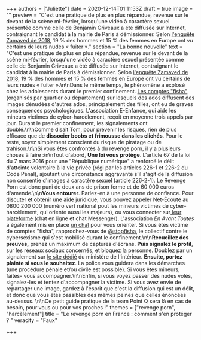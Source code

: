 +++
authors = ["Juliette"]
date = 2020-12-14T01:11:53Z
draft = true
image = ""
preview = "C'est une pratique de plus en plus répandue, revenue sur le devant de la scène mi-février, lorsqu'une vidéo à caractère sexuel présentée comme celle de Benjamin Griveaux a été diffusée sur Internet, contraignant le candidat à la mairie de Paris à démissionner. Selon [l'enquête Zamaved de 2018](https://www.zavamed.com/fr/etude-zava-2018-sextos-et-nudes.html), 19 % des hommes et 15 % des femmes en Europe ont vu certains de leurs nudes « fuiter »."
section = "La bonne nouvelle"
text = "C'est une pratique de plus en plus répandue, revenue sur le devant de la scène mi-février, lorsqu'une vidéo à caractère sexuel présentée comme celle de Benjamin Griveaux a été diffusée sur Internet, contraignant le candidat à la mairie de Paris à démissionner. Selon [l'enquête Zamaved de 2018](https://www.zavamed.com/fr/etude-zava-2018-sextos-et-nudes.html), 19 % des hommes et 15 % des femmes en Europe ont vu certains de leurs nudes « fuiter ».\n\nDans le même temps, le phénomène a explosé chez les adolescents durant le premier confinement. [Les comptes \"fisha\" ](https://www.lemonde.fr/pixels/article/2020/04/07/harcelement-sexuel-avec-le-confinement-le-retour-en-force-des-comptes-fisha-sur-les-reseaux-sociaux_6035853_4408996.html)(organisés par quartier ou département) sur lesquels des ados diffusent des images dénudées d'autres ados, principalement des filles, ont eu de graves conséquences psychologiques. L'association E-Enfance, qui aide les mineurs victimes de cyber-harcèlement, reçoit en moyenne trois appels par jour. Durant le premier confinement, les signalements ont doublé.\n\nComme disait Tom, pour prévenir les risques, rien de plus efficace que de **dissocier boobs et frimousse dans les clichés**. Pour le reste, soyez simplement conscient du risque de piratage ou de trahison.\n\nSi vous êtes confrontés à du revenge porn, il y a plusieurs choses à faire :\n\nTout d'abord, **Une loi vous protège**. L'article 67 de la loi du 7 mars 2016 pour une \"République numérique\" a renforcé le délit d'atteinte volontaire à la vie privée (régi par les articles 226-1 et 226-2 du Code Pénal), ajoutant une circonstance aggravante s'il s'agit de la diffusion non consentie d'images à caractère sexuel (article 226-2-1). Le Revenge Porn est donc puni de deux ans de prison ferme et de 60 000 euros d'amende.\n\n**Vous entourer**. Parlez-en à une personne de confiance. Pour discuter et obtenir une aide juridique, vous pouvez appeler Net-Écoute au 0800 200 000 (numéro vert national pout les mineurs victimes de cyber-harcèlement, qui oriente aussi les majeurs), ou vous connecter sur[ leur plateforme](https://www.netecoute.fr/#) (chat en ligne et chat Messenger). L'association _En Avant Toutes_ a également mis en place [un chat](https://enavanttoutes.fr/) pour  vous orienter. Si vous êtes victime de comptes \"fisha\", rapprochez-vous de [@stopfisha](https://twitter.com/StopFisha), le collectif contre le cybersexisme qui s'est mobilisé durant le confinement.\n\n**Recueillez des preuves,** prenez un maximum de captures d'écrans. **Puis signalez le profil**, sur les réseaux sociaux concernés, et bloquez la personne. Doublez par un signalement sur [le site dédié](https://www.internet-signalement.gouv.fr/PortailWeb/planets/Accueil!input.action) du ministère de l'intérieur. **Ensuite, portez plainte si vous le souhaitez**. La police vous guidera dans les démarches (une procédure pénale et/ou civile est possible). Si vous êtes mineurs, faites- vous accompagner.\n\nEnfin, si vous voyez passer des nudes volés, signalez-les et tentez d'accompagner la victime. Si vous avez envie de repartager une image, gardez à l'esprit que c'est la diffusion qui est un délit, et donc que vous êtes passibles des mêmes peines que celles énoncées au-dessus. \n\nCe petit guide pratique de la team Point Q sera là en cas de besoin, pour vous ou pour vos proches !"
themes = ["revenge porn", "harcèlement"]
title = "Le revenge porn en France : comment s'en protéger ? "
veracity = "Faux"

+++
